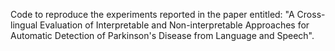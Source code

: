 Code to reproduce the experiments reported in the paper entitled: "A Cross-lingual Evaluation of Interpretable and Non-interpretable Approaches for Automatic Detection of Parkinson's Disease from Language and Speech".

